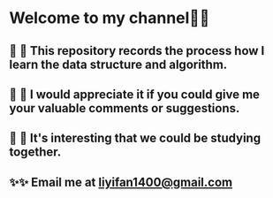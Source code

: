 # Welcome to my channel👋👋 
## 🌱 🌱 This repository records the process how I learn the data structure and algorithm.
## 🌱 🌱 I would appreciate it if you could give me your valuable comments or suggestions.
## 🌱 🌱 It's interesting that we could be studying together.
## ✨✨ Email me at liyifan1400@gmail.com
